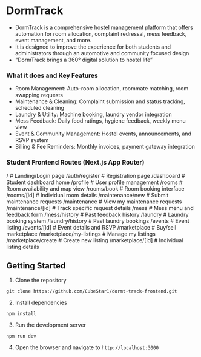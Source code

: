 # DormTrack
- DormTrack is a comprehensive hostel management platform that 
offers automation for room allocation, complaint redressal, mess 
feedback, event management, and more.
- It is designed to improve the 
experience for both students and administrators through an automotive 
and community focused design
 - “DormTrack brings a 360° digital solution to hostel life”

### What it does and Key Features
- Room Management: Auto-room allocation, roommate matching, room swapping requests
- Maintenance & Cleaning: Complaint submission and status tracking, scheduled cleaning
- Laundry & Utility: Machine booking, laundry vendor integration
- Mess Feedback: Daily food ratings, hygiene feedback, weekly menu view
- Event & Community Management: Hostel events, announcements, and RSVP system
- Billing & Fee Reminders: Monthly invoices, payment gateway integration

### Student Frontend Routes (Next.js App Router)
/                              # Landing/Login page
/auth/register                 # Registration page
/dashboard                     # Student dashboard home
/profile                       # User profile management
/rooms                         # Room availability and map view
/rooms/book                    # Room booking interface
/rooms/[id]                    # Individual room details
/maintenance/new               # Submit maintenance requests
/maintenance                   # View my maintenance requests
/maintenance/[id]              # Track specific request details
/mess                          # Mess menu and feedback form
/mess/history                  # Past feedback history
/laundry                       # Laundry booking system
/laundry/history               # Past laundry bookings
/events                        # Event listing
/events/[id]                   # Event details and RSVP
/marketplace                   # Buy/sell marketplace
/marketplace/my-listings       # Manage my listings
/marketplace/create            # Create new listing
/marketplace/[id]              # Individual listing details

## Getting Started
1. Clone the repository

```
git clone https://github.com/CubeStar1/dormt-track-frontend.git
```

2. Install dependencies

```
npm install
```

3. Run the development server

```
npm run dev
```

4. Open the browser and navigate to `http://localhost:3000`


